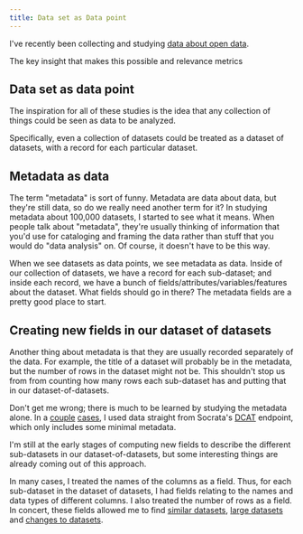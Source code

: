 ```yaml
---
title: Data set as Data point
---
```

<!-- For the winter issue of Socrata's magazine -->
I've recently been collecting and studying
[data about open data](/open-data).

The key insight that makes this possible
and relevance
metrics

## Data set as data point
The inspiration for all of these studies is the idea that
any collection of things could be seen as data to be analyzed.

Specifically, even a collection of datasets could be treated
as a dataset of datasets, with a record for each particular
dataset.

## Metadata as data
The term "metadata" is sort of funny. Metadata are data about
data, but they're still data, so do we really need another term
for it? In studying metadata about 100,000 datasets, I started
to see what it means. When people talk about "metadata", they're
usually thinking of information that you'd use for cataloging
and framing the data rather than stuff that you would do "data
analysis" on. Of course, it doesn't have to be this way.

When we see datasets as data points, we see metadata as data.
Inside of our collection of datasets, we have a record for each
sub-dataset; and inside each record, we have a bunch of
fields/attributes/variables/features about the dataset. What fields
should go in there? The metadata fields are a pretty good place
to start.

## Creating new fields in our dataset of datasets
Another thing about metadata is that they are usually recorded
separately of the data. For example, the title of a dataset will
probably be in the metadata, but the number of rows in the dataset
might not be. This shouldn't stop us from from counting how many
rows each sub-dataset has and putting that in our dataset-of-datasets.

Don't get me wrong; there is much to be learned by studying the
metadata alone. In a [couple](/!/socrata-formats)
[cases](/!/socrata-deduplicate), I used data straight from
Socrata's [DCAT]() endpoint,
which only includes some minimal metadata.

I'm still at the early stages of computing new fields to describe
the different sub-datasets in our dataset-of-datasets, but some
interesting things are already coming out of this approach.

In many cases, I treated the names of the columns as a field.
Thus, for each sub-dataset in the dataset of datasets, I had
fields relating to the names and data types of different columns.
I also treated the number of rows as a field. In concert, these
fields allowed me to find [similar datasets](http://appgen.me/audit/report),
[large datasets](/!/socrata-summary) and
[changes to datasets](/!/socrata-genealogies).
